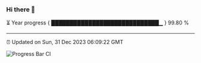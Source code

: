 ### Hi there 👋

⏳ Year progress { █████████████████████████████▁ } 99.80 %

---

⏰ Updated on Sun, 31 Dec 2023 06:09:22 GMT

![Progress Bar CI](https://github.com/Shyam-Makwana/GitHub-Actions-Demo/workflows/Progress%20Bar%20CI/badge.svg)
